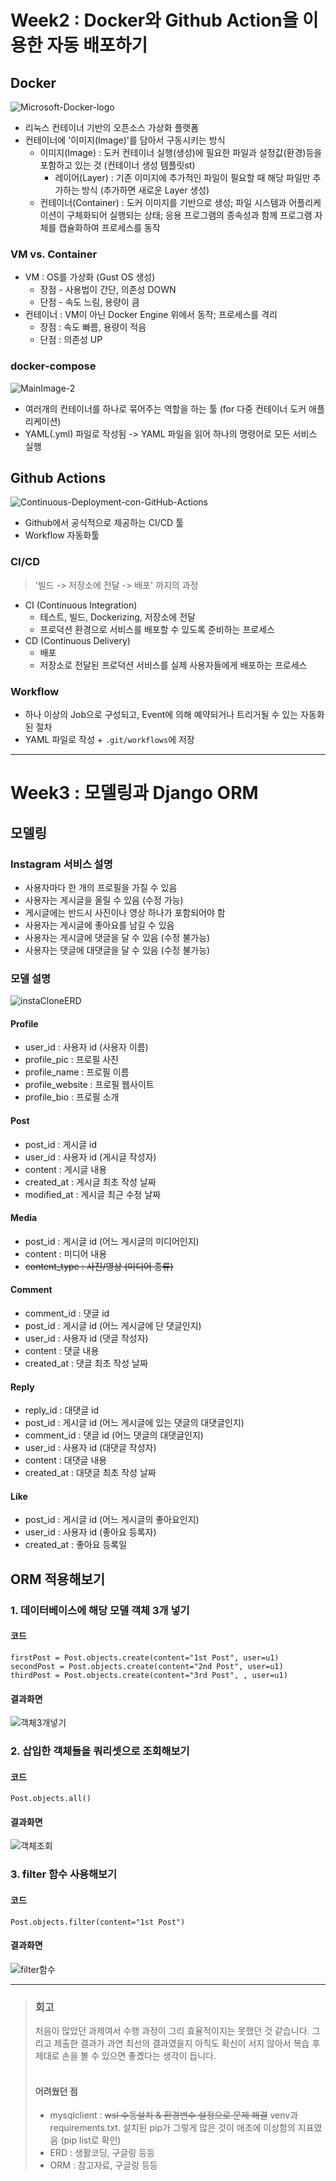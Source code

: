 # Week2 : Docker와 Github Action을 이용한 자동 배포하기

## Docker
![Microsoft-Docker-logo](https://user-images.githubusercontent.com/68195241/160120711-231bf27e-8333-403a-aa99-a9d3ad5172c6.png)
- 리눅스 컨테이너 기반의 오픈소스 가상화 플랫폼
- 컨테이너에 '이미지(Image)'를 담아서 구동시키는 방식
  - 이미지(Image) : 도커 컨테이너 실행(생성)에 필요한 파일과 설정값(환경)등을 포함하고 있는 것 (컨테이너 생성 템플릿st)
    * 레이어(Layer) : 기존 이미지에 추가적인 파일이 필요할 때 해당 파일만 추가하는 방식 (추가하면 새로운 Layer 생성)
  - 컨테이너(Container) : 도커 이미지를 기반으로 생성; 파일 시스템과 어플리케이션이 구체화되어 실행되는 상태; 응용 프로그램의 종속성과 함께 프로그램 자체를 캡슐화하여 프로세스를 동작

### VM vs. Container
- VM : OS를 가상화 (Gust OS 생성)
  - 장점 - 사용법이 간단, 의존성 DOWN
  - 단점 - 속도 느림, 용량이 큼
- 컨테이너 : VM이 아닌 Docker Engine 위에서 동작; 프로세스를 격리
  - 장점 : 속도 빠름, 용량이 적음
  - 단점 : 의존성 UP

### docker-compose
![MainImage-2](https://user-images.githubusercontent.com/68195241/160120608-0232c880-a56e-46dd-b912-8e64e35a5280.jpg)
- 여러개의 컨테이너를 하나로 묶어주는 역할을 하는 툴 (for 다중 컨테이너 도커 애플리케이션)
- YAML(.yml) 파일로 작성됨 -> YAML 파일을 읽어 하나의 명령어로 모든 서비스 실행


## Github Actions
![Continuous-Deployment-con-GitHub-Actions](https://user-images.githubusercontent.com/68195241/160120267-8a25411d-0ad2-414f-84c2-48f955bf2746.png)
- Github에서 공식적으로 제공하는 CI/CD 툴
- Workflow 자동화툴

### CI/CD
> '빌드 -> 저장소에 전달 -> 배포' 까지의 과정
- CI (Continuous Integration)
  * 테스트, 빌드, Dockerizing, 저장소에 전달
  * 프로덕션 환경으로 서비스를 배포할 수 있도록 준비하는 프로세스
- CD (Continuous Delivery)
  * 배포
  * 저장소로 전달된 프로덕션 서비스를 실제 사용자들에게 배포하는 프로세스

### Workflow
- 하나 이상의 Job으로 구성되고, Event에 의해 예약되거나 트리거될 수 있는 자동화된 절차
- YAML 파일로 작성 + ```.git/workflows```에 저장


***

# Week3 : 모델링과 Django ORM

## 모델링

### Instagram 서비스 설명
- 사용자마다 한 개의 프로필을 가질 수 있음
- 사용자는 게시글을 올릴 수 있음 (수정 가능)
- 게시글에는 반드시 사진이나 영상 하나가 포함되어야 함
- 사용자는 게시글에 좋아요를 남길 수 있음
- 사용자는 게시글에 댓글을 달 수 있음 (수정 불가능)
- 사용자는 댓글에 대댓글을 달 수 있음 (수정 불가능)

### 모델 설명
![instaCloneERD](https://user-images.githubusercontent.com/68195241/161428714-e9491632-a792-4a3f-8dcf-135b947cfebf.png)

#### Profile
- user_id : 사용자 id (사용자 이름)
- profile_pic : 프로필 사진
- profile_name : 프로필 이름
- profile_website : 프로필 웹사이트
- profile_bio : 프로필 소개

#### Post
- post_id : 게시글 id
- user_id : 사용자 id (게시글 작성자)
- content : 게시글 내용
- created_at : 게시글 최초 작성 날짜
- modified_at : 게시글 최근 수정 날짜

#### Media
- post_id : 게시글 id (어느 게시글의 미디어인지)
- content : 미디어 내용
- ~~content_type : 사진/영상 (미디어 종류)~~

#### Comment
- comment_id : 댓글 id
- post_id : 게시글 id (어느 게시글에 단 댓글인지)
- user_id : 사용자 id (댓글 작성자)
- content : 댓글 내용
- created_at : 댓글 최초 작성 날짜

#### Reply
- reply_id : 대댓글 id
- post_id : 게시글 id (어느 게시글에 있는 댓글의 대댓글인지)
- comment_id : 댓글 id (어느 댓글의 대댓글인지)
- user_id : 사용자 id (대댓글 작성자)
- content : 대댓글 내용
- created_at : 대댓글 최초 작성 날짜

#### Like
- post_id : 게시글 id (어느 게시글의 좋아요인지)
- user_id : 사용자 id (좋아요 등록자)
- created_at : 좋아요 등록일


## ORM 적용해보기

### 1. 데이터베이스에 해당 모델 객체 3개 넣기
#### 코드
```
firstPost = Post.objects.create(content="1st Post", user=u1)
secondPost = Post.objects.create(content="2nd Post", user=u1)
thirdPost = Post.objects.create(content="3rd Post", , user=u1)
```
#### 결과화면
![객체3개넣기](https://user-images.githubusercontent.com/68195241/161427793-8c5d4147-b33f-4a5d-bc6d-db256939b181.JPG)

### 2. 삽입한 객체들을 쿼리셋으로 조회해보기
#### 코드
```
Post.objects.all()
```
#### 결과화면
![객체조회](https://user-images.githubusercontent.com/68195241/161427787-470003fc-a9c7-4cab-854a-f929f3af4dd6.JPG)

### 3. filter 함수 사용해보기
#### 코드
```
Post.objects.filter(content="1st Post")
```
#### 결과화면
![filter함수](https://user-images.githubusercontent.com/68195241/161427794-00448d86-b4be-4f3d-a116-16646b76f0f8.JPG)

***

> ### 회고
> 처음이 많았던 과제여서 수행 과정이 그리 효율적이지는 못했던 것 같습니다. 그리고 제출한 결과가 과연 최선의 결과였을지 아직도 확신이 서지 않아서 복습 후 제대로 손을 볼 수 있으면 좋곘다는 생각이 듭니다.
> <br/>
> <br/>
> #### 어려웠던 점
> - mysqlclient : ~~wsl 수동설치 & 환경변수 설정으로 문제 해결~~ venv과 requirements.txt. 설치된 pip가 그렇게 많은 것이 애초에 이상함의 지표였음 (pip list로 확인)
> - ERD : 생활코딩, 구글링 등등
> - ORM : 참고자료, 구글링 등등